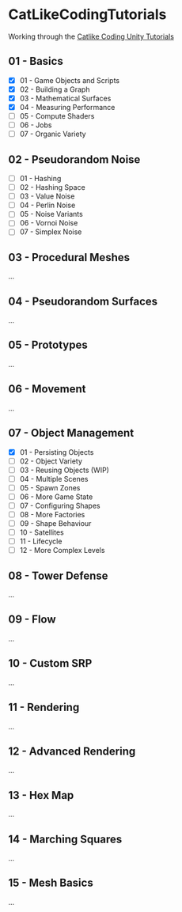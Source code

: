 # CatLikeCodingTutorials
Working through the [Catlike Coding Unity Tutorials](https://catlikecoding.com/unity/tutorials/)

## 01 - Basics
- [x] 01 - Game Objects and Scripts
- [x] 02 - Building a Graph
- [x] 03 - Mathematical Surfaces
- [x] 04 - Measuring Performance
- [ ] 05 - Compute Shaders
- [ ] 06 - Jobs
- [ ] 07 - Organic Variety

## 02 - Pseudorandom Noise
- [ ] 01 - Hashing
- [ ] 02 - Hashing Space
- [ ] 03 - Value Noise
- [ ] 04 - Perlin Noise
- [ ] 05 - Noise Variants
- [ ] 06 - Vornoi Noise
- [ ] 07 - Simplex Noise

## 03 - Procedural Meshes
...

## 04 - Pseudorandom Surfaces
...

## 05 - Prototypes
...

## 06 - Movement
...

## 07 - Object Management
- [x] 01 - Persisting Objects
- [ ] 02 - Object Variety
- [ ] 03 - Reusing Objects (WIP)
- [ ] 04 - Multiple Scenes
- [ ] 05 - Spawn Zones
- [ ] 06 - More Game State
- [ ] 07 - Configuring Shapes
- [ ] 08 - More Factories
- [ ] 09 - Shape Behaviour
- [ ] 10 - Satellites
- [ ] 11 - Lifecycle
- [ ] 12 - More Complex Levels

## 08 - Tower Defense
...

## 09 - Flow
...

## 10 - Custom SRP
...

## 11 - Rendering
...

## 12 - Advanced Rendering
...

## 13 - Hex Map
...

## 14 - Marching Squares
...

## 15 - Mesh Basics
...
